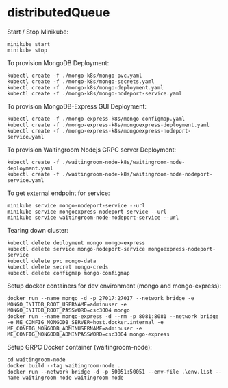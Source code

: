 # distributedQueue

Start / Stop Minikube:

```
minikube start
minikube stop
```

To provision MongoDB Deployment:

```
kubectl create -f ./mongo-k8s/mongo-pvc.yaml
kubectl create -f ./mongo-k8s/mongo-secrets.yaml
kubectl create -f ./mongo-k8s/mongo-deployment.yaml
kubectl create -f ./mongo-k8s/mongo-nodeport-service.yaml
```

To provision MongoDB-Express GUI Deployment:

```
kubectl create -f ./mongo-express-k8s/mongo-configmap.yaml
kubectl create -f ./mongo-express-k8s/mongoexpress-deployment.yaml
kubectl create -f ./mongo-express-k8s/mongoexpress-nodeport-service.yaml
```

To provision Waitingroom Nodejs GRPC server Deployment:
```
kubectl create -f ./waitingroom-node-k8s/waitingroom-node-deployment.yaml
kubectl create -f ./waitingroom-node-k8s/waitingroom-node-nodeport-service.yaml
```

To get external endpoint for service:

```
minikube service mongo-nodeport-service --url
minikube service mongoexpress-nodeport-service --url
minikube service waitingroom-node-nodeport-service --url
```

Tearing down cluster:

```
kubectl delete deployment mongo mongo-express
kubectl delete service mongo-nodeport-service mongoexpress-nodeport-service
kubectl delete pvc mongo-data
kubectl delete secret mongo-creds
kubectl delete configmap mongo-configmap
```

Setup docker containers for dev environment (mongo and mongo-express):

```
docker run --name mongo -d -p 27017:27017 --network bridge -e MONGO_INITDB_ROOT_USERNAME=adminuser -e MONGO_INITDB_ROOT_PASSWORD=csc3004 mongo
docker run --name mongo-express -d --rm -p 8081:8081 --network bridge -e ME_CONFIG_MONGODB_SERVER=host.docker.internal -e ME_CONFIG_MONGODB_ADMINUSERNAME=adminuser -e ME_CONFIG_MONGODB_ADMINPASSWORD=csc3004 mongo-express
```

Setup GRPC Docker container (waitingroom-node):

```
cd waitingroom-node
docker build --tag waitingroom-node .
docker run --network bridge -d -p 50051:50051 --env-file .\env.list --name waitingroom-node waitingroom-node
```
